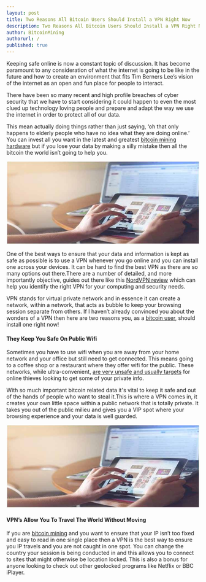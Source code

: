 ```yaml
---
layout: post
title: Two Reasons All Bitcoin Users Should Install a VPN Right Now
description: Two Reasons All Bitcoin Users Should Install a VPN Right Now
author: BitcoinMining
authorurl: /
published: true
---
```


<p>Keeping safe online is now a constant topic of discussion. It has become paramount to any consideration of what the internet is going to be like in the future and how to create an environment that fits Tim Berners Lee’s vision of the internet as an open and fun place for people to interact. </p>

<p>There have been so many recent and high profile breaches of cyber security that we have to start considering it could happen to even the most clued up technology loving people and prepare and adapt the way we use the internet in order to protect all of our data. </p>

<p>This mean actually doing things rather than just saying, ‘oh that only happens to elderly people who have no idea what they are doing online.’ You can invest all you want in the latest and greatest <a href="/how-to-setup-bitcoin-mining-hardware-bitmain-antminer/">bitcoin mining hardware</a> but if you lose your data by making a silly mistake then all the bitcoin the world isn’t going to help you. </p>

<center><img src="/images/safe-online-101.jpg" alt="bitcoin safe online"></center>

<p>One of the best ways to ensure that your data and information is kept as safe as possible is to use a VPN whenever you go online and you can install one across your devices. It can be hard to find the best VPN as there are so many options out there.There are a number of detailed, and more importantly objective, guides out there like this <a href="https://securethoughts.com/nordvpn-review/">NordVPN review</a> which can help you identify the right VPN for your computing and security needs. </p>

<p>VPN stands for virtual private network and in essence it can create a network, within a network, that acts as bubble to keep your browsing session separate from others. If I haven’t already convinced you about the wonders of a VPN then here are two reasons you, as a <a href="/bitcoin-mining-for-beginners-how-to-mine-bitcoins/">bitcoin user</a>, should install one right now!</p>

<h4>They Keep You Safe On Public Wifi</h4>

<p>Sometimes you have to use wifi when you are away from your home network and your office but still need to get connected. This means going to a coffee shop or a restaurant where they offer wifi for the public. These networks, while ultra-convenient, <a href="https://www.howtogeek.com/178696/why-using-a-public-wi-fi-network-can-be-dangerous-even-when-accessing-encrypted-websites/">are very unsafe and usually targets</a> for online thieves looking to get some of your private info. </p>

<p>With so much important bitcoin related data it's vital to keep it safe and out of the hands of people who want to steal it.This is where a VPN comes in, it creates your own little space within a public network that is totally private. It takes you out of the public milieu and gives you a VIP spot where your browsing experience and your data is well guarded. </p>

<center><img src="/images/safe-online-101.jpg" alt="bitcoin safe online"></center>

<h4>VPN’s Allow You To Travel The World Without Moving</h4>

<p>If you are <a href="/some-fast-facts-about-bitcoin-mining-14/">bitcoin mining</a> and you want to ensure that your IP isn’t too fixed and easy to read in one single place then a VPN is the best way to ensure you IP travels and you are not caught in one spot. You can change the country your session is being conducted in and this allows you to connect to sites that might otherwise be location locked. This is also a bonus for anyone looking to check out other geolocked programs like Netflix or BBC iPlayer.</p>
